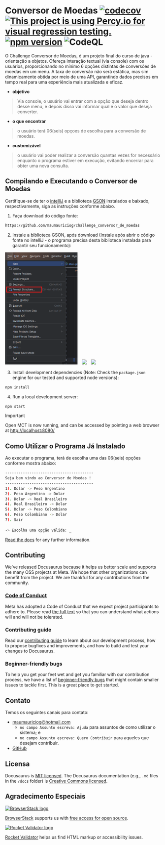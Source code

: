 # Conversor de Moedas [![codecov](https://codecov.io/gh/nasa/openmct/branch/master/graph/badge.svg?token=7DQIipp3ej)](https://codecov.io/gh/nasa/openmct) [![This project is using Percy.io for visual regression testing.](https://percy.io/static/images/percy-badge.svg)](https://percy.io/b2e34b17/openmct) [![npm version](https://img.shields.io/npm/v/openmct.svg)](https://www.npmjs.com/package/openmct) ![CodeQL](https://github.com/nasa/openmct/workflows/CodeQL/badge.svg)
O Challenge Conversor de Moedas, é um projeto final do curso de java - orientação a objetos. Ofereça interação textual (via console) com os usuários, proporcionando no mínimo 6 opções distintas de conversões de moedas em um menu. A taxa de conversão não será estática, mas sim dinamicamente obtida por meio de uma API, garantindo dados precisos em tempo real para uma experiência mais atualizada e eficaz.

- **objetivo**

> Via console, o usuário vai entrar com a opção que deseja dentro desse menu, e depois disso vai informar qual é o valor que deseja converter.

- **o que encontrar**

> o usuário terá 06(seis) opçoes de escolha para a conversão de moedas.

- **customizável**

> o usuário vai poder realizar a conversão quantas vezes for necessário enquanto o programa estiver em execução, evitando encerrar para obter uma nova consulta.

## Compilando e Executando o Conversor de Moedas
Certifique-se de ter o [intelliJ](https://www.jetbrains.com/idea/download/?section=windows) e a biblioteca [GSON](https://mvnrepository.com/search?q=GSON) instalados e baixado, respectivamente, siga as instruções conforme abaixo.
1. Faça download do código fonte:

```sh
https://github.com/maumauriciog/challenge_conversor_de_moedas
```

2. Instale a biblioteca GSON, após download (Instale após abrir o código fonte no intelliJ - o programa precisa desta biblioteca instalada para garantir seu funcionamento):

<img src="pictures/scrA.png" width="235">&emsp;<img src="assets/figB.png" width="243">&emsp;<img src="assets/figC.png" width="238">

3. Install development dependencies (Note: Check the `package.json` engine for our tested and supported node versions):

```sh
npm install
```

4. Run a local development server:

```
npm start
```

> [!IMPORTANT]
> Open MCT is now running, and can be accessed by pointing a web browser at [http://localhost:8080/](http://localhost:8080/)

## Como Utilizar o Programa Já Instalado

Ao executar o programa, terá de escolha uma das 06(seis) opções conforme mostra abaixo:
```bash
----------------------------------------
Seja bem vindo ao Conversor de Moedas !
----------------------------------------
1). Dolar -> Peso Argentino
2). Peso Argentino -> Dolar
3). Dolar -> Real Brasileiro
4). Real Brasileiro -> Dolar
5). Dolar -> Peso Colombiano
6). Peso Colombiano -> Dolar
7). Sair

-> Escolha uma opção válida: _
```

[Read the docs](https://docusaurus.io/docs/installation) for any further information.

## Contributing

We've released Docusaurus because it helps us better scale and supports the many OSS projects at Meta. We hope that other organizations can benefit from the project. We are thankful for any contributions from the community.

### [Code of Conduct](https://code.fb.com/codeofconduct)

Meta has adopted a Code of Conduct that we expect project participants to adhere to. Please read [the full text](https://code.fb.com/codeofconduct) so that you can understand what actions will and will not be tolerated.

### Contributing guide

Read our [contributing guide](https://github.com/facebook/docusaurus/blob/main/CONTRIBUTING.md) to learn about our development process, how to propose bugfixes and improvements, and how to build and test your changes to Docusaurus.

### Beginner-friendly bugs

To help you get your feet wet and get you familiar with our contribution process, we have a list of [beginner-friendly bugs](https://github.com/facebook/docusaurus/labels/good%20first%20issue) that might contain smaller issues to tackle first. This is a great place to get started.

## Contato

Temos os seguintes canais para contato:

- maumauriciog@hotmail.com
  - `no campo Assunto escreva: Ajuda` para assuntos de como utilizar o sistema; e
  - `no campo Assunto escreva: Quero Contribuir` para aqueles que desejam contribuir.
- [GitHub](https://github.com/maumauriciog)


## Licensa

Docusaurus is [MIT licensed](./LICENSE).
The Docusaurus documentation (e.g., `.md` files in the `/docs` folder) is [Creative Commons licensed](./LICENSE-docs).


## Agradecimento Especiais

<p>
  <a href="http://www.browserstack.com/" target="_blank">
    <picture>
      <source media="(prefers-color-scheme: dark)" srcset="./admin/img/browserstack-dark-mode-logo.svg#gh-dark-mode-only">
      <img alt="BrowserStack logo" src="./admin/img/browserstack-light-mode-logo.svg#gh-light-mode-only" height="50px" />
    </picture>
  </a>
</p>

[BrowserStack](http://www.browserstack.com/) supports us with [free access for open source](https://www.browserstack.com/open-source).

[![Rocket Validator logo](./admin/img/rocketvalidator-logo.png)](https://rocketvalidator.com/)

[Rocket Validator](https://rocketvalidator.com/) helps us find HTML markup or accessibility issues.
